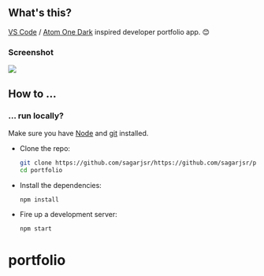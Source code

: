 
## What's this?

[VS Code](https://code.visualstudio.com/) / [Atom One Dark](https://marketplace.visualstudio.com/items?itemName=akamud.vscode-theme-onedark) inspired developer portfolio app. :blush:

### Screenshot

![](../gh-files/screenshots/demo.gif)

## How to ...

### ... run locally?

Make sure you have [Node](https://nodejs.org/en/) and [git](https://git-scm.com/) installed.

- Clone the repo:

  ```bash
  git clone https://github.com/sagarjsr/https://github.com/sagarjsr/portfolio.git
  cd portfolio
  ```

- Install the dependencies:

  ```bash
  npm install
  ```

- Fire up a development server:

  ```bash
  npm start
  ```

# portfolio
